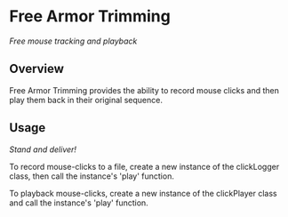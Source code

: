 # Free Armor Trimming
_Free mouse tracking and playback_

## Overview
Free Armor Trimming provides the ability to record mouse clicks and then play them back in their original sequence.

## Usage
_Stand and deliver!_

To record mouse-clicks to a file, create a new instance of the clickLogger class, then call the instance's 'play' function.

To playback mouse-clicks, create a new instance of the clickPlayer class and call the instance's 'play' function.
